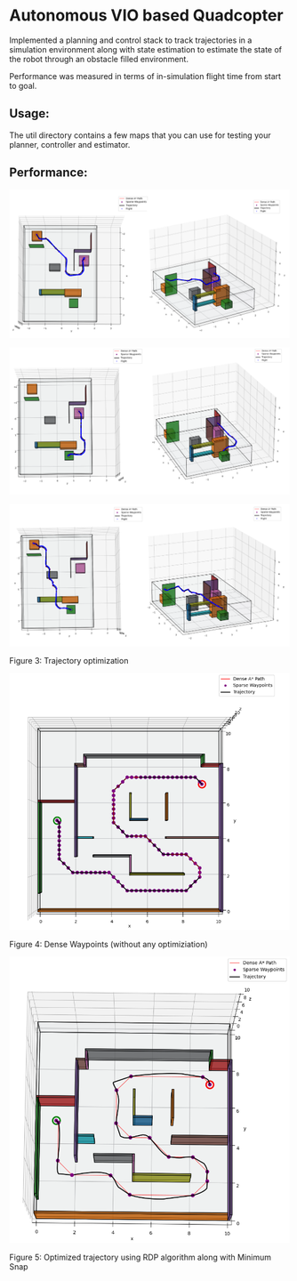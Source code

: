 # Autonomous VIO based Quadcopter
<p>Implemented a planning and control stack to track trajectories in a simulation environment along with state estimation to estimate the state of the robot through an obstacle filled environment.</p>
<p>Performance was measured in terms of in-simulation flight time from start to goal. </p>

## Usage:
<p>The util directory contains a few maps that you can use for testing your planner, controller and
estimator. </p>



## Performance:
<img src=project3/Images/1.png > <p></p>
<img src=project3/Images/2.png > <p></p>
<img src=project3/Images/3.png > <p></p>
Figure 3: Trajectory optimization

<img src=project3/Images/4.png > <p></p>
Figure 4: Dense Waypoints (without any optimiziation)

<img src=project3/Images/5.png > <p></p>
Figure 5: Optimized trajectory using RDP algorithm along with Minimum Snap
